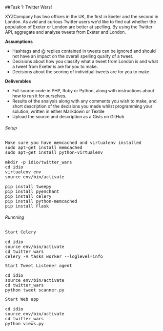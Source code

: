 ##Task 1: Twitter Wars!

XYZCompany has two offices in the UK, the first in Exeter and the second in London. As avid and curious Twitter users we'd like to find out whether the population of Exeter or London are better at spelling. By using the Twitter API, aggregate and analyse tweets from Exeter and London.


__Assumptions__
  + Hashtags and @ replies contained in tweets can be ignored and should not have an impact on the overall spelling quality of a tweet.
  + Decisions about how you classify what a tweet from London is and what a tweet from Exeter is are for you to make.
  + Decisions about the scoring of individual tweets are for you to make.

__Deliverables__
  + Full source code in PHP, Ruby or Python, along with instructions about how to run it for ourselves.
  + Results of the analysis along with any comments you wish to make, and short description of the decisions you made whilst programming your solution, written in either Markdown or Textile
  + Upload the source and description as a Gists on GitHub


###### Setup

<pre>
Make sure you have memcached and virtualenv installed
sudo apt-get install memcached
sudo apt-get install python-virtualenv

mkdir -p idio/twitter_wars
cd idio
virtualenv env
source env/bin/activate

pip install tweepy
pip install pyenchant
pip install celery
pip install python-memcached
pip install Flask
</pre>


###### Runnning

<pre>
Start Celery

cd idio
source env/bin/activate
cd twitter_wars
celery -A tasks worker --loglevel=info
</pre>

<pre>
Start Tweet Listener agent

cd idio
source env/bin/activate
cd twitter_wars
python tweet_scanner.py
</pre>


<pre>
Start Web app

cd idio
source env/bin/activate
cd twitter_wars
python views.py
</pre>










